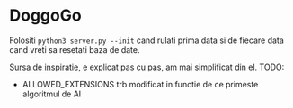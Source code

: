 # DoggoGo

Folositi `python3 server.py --init` cand rulati prima data si de fiecare data cand vreti sa resetati baza de date.

[Sursa de inspiratie](https://flask.palletsprojects.com/en/2.2.x/tutorial/), e explicat pas cu pas, am mai simplificat din el.
TODO:
* ALLOWED_EXTENSIONS trb modificat in functie de ce primeste algoritmul de AI

